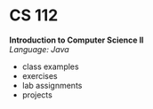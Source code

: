 # CS 112
<b>Introduction to Computer Science II </b>
<br>
<i>Language: Java</i>
<br>
- class examples
- exercises
- lab assignments
- projects

